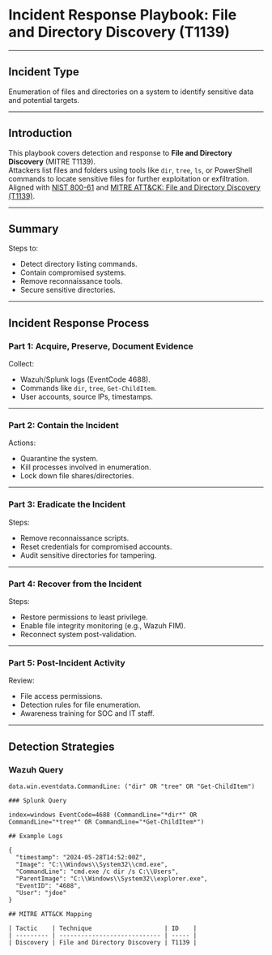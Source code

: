 # Incident Response Playbook: File and Directory Discovery (T1139)

---

## Incident Type

Enumeration of files and directories on a system to identify sensitive data and potential targets.

---

## Introduction

This playbook covers detection and response to **File and Directory Discovery** (MITRE T1139).  
Attackers list files and folders using tools like `dir`, `tree`, `ls`, or PowerShell commands to locate sensitive files for further exploitation or exfiltration.  
Aligned with [NIST 800-61](https://nvlpubs.nist.gov/nistpubs/SpecialPublications/NIST.SP.800-61r2.pdf) and [MITRE ATT&CK: File and Directory Discovery (T1139)](https://attack.mitre.org/techniques/T1139/).

---

## Summary

Steps to:

- Detect directory listing commands.
- Contain compromised systems.
- Remove reconnaissance tools.
- Secure sensitive directories.

---

## Incident Response Process

### Part 1: Acquire, Preserve, Document Evidence

Collect:

- Wazuh/Splunk logs (EventCode 4688).
- Commands like `dir`, `tree`, `Get-ChildItem`.
- User accounts, source IPs, timestamps.

---

### Part 2: Contain the Incident

Actions:

- Quarantine the system.
- Kill processes involved in enumeration.
- Lock down file shares/directories.

---

### Part 3: Eradicate the Incident

Steps:

- Remove reconnaissance scripts.
- Reset credentials for compromised accounts.
- Audit sensitive directories for tampering.

---

### Part 4: Recover from the Incident

Steps:

- Restore permissions to least privilege.
- Enable file integrity monitoring (e.g., Wazuh FIM).
- Reconnect system post-validation.

---

### Part 5: Post-Incident Activity

Review:

- File access permissions.
- Detection rules for file enumeration.
- Awareness training for SOC and IT staff.

---

## Detection Strategies

### Wazuh Query

```kql
data.win.eventdata.CommandLine: ("dir" OR "tree" OR "Get-ChildItem")

### Splunk Query

index=windows EventCode=4688 (CommandLine="*dir*" OR CommandLine="*tree*" OR CommandLine="*Get-ChildItem*")

## Example Logs

{
  "timestamp": "2024-05-28T14:52:00Z",
  "Image": "C:\\Windows\\System32\\cmd.exe",
  "CommandLine": "cmd.exe /c dir /s C:\\Users",
  "ParentImage": "C:\\Windows\\System32\\explorer.exe",
  "EventID": "4688",
  "User": "jdoe"
}

## MITRE ATT&CK Mapping

| Tactic    | Technique                    | ID    |
| --------- | ---------------------------- | ----- |
| Discovery | File and Directory Discovery | T1139 |


